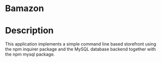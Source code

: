 # Bamazon

# Description 

This application implements a simple command line based storefront using the npm inquirer package and the MySQL database backend together with the npm mysql package. 
